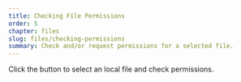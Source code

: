 ```yaml
---
title: Checking File Permissions
order: 5
chapter: files
slug: files/checking-permissions
summary: Check and/or request permissions for a selected file.
---
```


<script>
  import CompatibilityWarning from '$lib/components/CompatibilityWarning.svelte';
</script>

<CompatibilityWarning name="showOpenFilePicker" href="https://caniuse.com/mdn-api_window_showopenfilepicker" />

Click the button to select an local file and check permissions.
